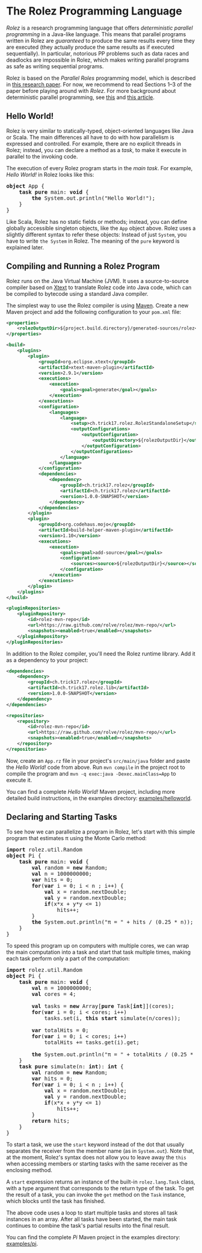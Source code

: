# The Rolez Programming Language

*Rolez* is a research programming language that offers *deterministic parallel
programming* in a Java-like language.
This means that parallel programs written in Rolez are *guaranteed* to produce
the same results every time they are executed (they actually produce the same
results as if executed sequentially).
In particular, notorious PP problems such as data races and deadlocks are
impossible in Rolez, which makes writing parallel programs as safe as writing
sequential programs.

Rolez is based on the *Parallel Roles* programming model, which is described in
[this research paper][pr].
For now, we recommend to read Sections 1&ndash;3 of the paper before playing
around with *Rolez*.
For more background about deterministic parallel programming, see
[this][threads] and [this article][deterministic].


## Hello World!

Rolez is very similar to statically-typed, object-oriented languages like Java
or Scala.
The main differences all have to do with how parallelism is expressed and
controlled.
For example, there are no explicit threads in Rolez; instead, you can declare
a method as a *task*, to make it execute in parallel to the invoking code.

The execution of every Rolez program starts in the *main task*.
For example, *Hello World!* in Rolez looks like this:

<pre>
<strong>object</strong> App {
    <b>task pure</b> main: <b>void</b> {
        <b>the</b> System.out.println("Hello World!");
    }
}
</pre>

Like Scala, Rolez has no static fields or methods; instead, you can define
globally accessible singleton objects, like the `App` object above.
Rolez uses a slightly different syntax to refer these objects:
Instead of just `System`, you have to write `the System` in Rolez.
The meaning of the `pure` keyword is explained later.


## Compiling and Running a Rolez Program

Rolez runs on the Java Virtual Machine (JVM).
It uses a source-to-source compiler based on [Xtext][xtext] to translate Rolez
code into Java code, which can be compiled to bytecode using a standard Java
compiler.

The simplest way to use the Rolez compiler is using [Maven][mvn].
Create a new Maven project and add the following configuration to your
`pom.xml` file:

```xml
<properties>
    <rolezOutputDir>${project.build.directory}/generated-sources/rolez</rolezOutputDir>
</properties>

<build>
    <plugins>
        <plugin>
            <groupId>org.eclipse.xtext</groupId>
            <artifactId>xtext-maven-plugin</artifactId>
            <version>2.9.1</version>
            <executions>
                <execution>
                    <goals><goal>generate</goal></goals>
                </execution>
            </executions>
            <configuration>
                <languages>
                    <language>
                        <setup>ch.trick17.rolez.RolezStandaloneSetup</setup>
                        <outputConfigurations>
                            <outputConfiguration>
                                <outputDirectory>${rolezOutputDir}</outputDirectory>
                            </outputConfiguration>
                        </outputConfigurations>
                    </language>
                </languages>
            </configuration>
            <dependencies>
                <dependency>
                    <groupId>ch.trick17.rolez</groupId>
                    <artifactId>ch.trick17.rolez</artifactId>
                    <version>1.0.0-SNAPSHOT</version>
                </dependency>
            </dependencies>
        </plugin>
        <plugin>
            <groupId>org.codehaus.mojo</groupId>
            <artifactId>build-helper-maven-plugin</artifactId>
            <version>1.10</version>
            <executions>
                <execution>
                    <goals><goal>add-source</goal></goals>
                    <configuration>
                        <sources><source>${rolezOutputDir}</source></sources>
                    </configuration>
                </execution>
            </executions>
        </plugin>
    </plugins>
</build>

<pluginRepositories>
    <pluginRepository>
        <id>rolez-mvn-repo</id>
        <url>https://raw.github.com/rolve/rolez/mvn-repo/</url>
        <snapshots><enabled>true</enabled></snapshots>
    </pluginRepository>
</pluginRepositories>
```

In addition to the Rolez compiler, you'll need the Rolez runtime library.
Add it as a dependency to your project:

```xml
<dependencies>
    <dependency>
        <groupId>ch.trick17.rolez</groupId>
        <artifactId>ch.trick17.rolez.lib</artifactId>
        <version>1.0.0-SNAPSHOT</version>
    </dependency>
</dependencies>

<repositories>
    <repository>
        <id>rolez-mvn-repo</id>
        <url>https://raw.github.com/rolve/rolez/mvn-repo/</url>
        <snapshots><enabled>true</enabled></snapshots>
    </repository>
</repositories>
```

Now, create an `App.rz` file in your project's `src/main/java` folder and paste
the *Hello World!* code from above. Run `mvn compile` in the project root to
compile the program and `mvn -q exec:java -Dexec.mainClass=App` to execute it.

You can find a complete *Hello World!* Maven project, including more detailed build
instructions, in the examples directory:
[examples/helloworld](https://github.com/rolve/rolez/tree/master/examples/helloworld).


## Declaring and Starting Tasks

To see how we can parallelize a program in Rolez, let's start with this simple
program that estimates π using the Monte Carlo method:

<pre>
<b>import</b> rolez.util.Random
<b>object</b> Pi {
    <b>task pure</b> main: <b>void</b> {
        <b>val</b> random = <b>new</b> Random;
        <b>val</b> n = 1000000000;
        <b>var</b> hits = 0;
        <b>for</b>(<b>var</b> i = 0; i < n ; i++) {
            <b>val</b> x = random.nextDouble;              
            <b>val</b> y = random.nextDouble;
            <b>if</b>(x*x + y*y <= 1)
                hits++;
        }
        <b>the</b> System.out.println("π = " + hits / (0.25 * n));
    }
}
</pre>

To speed this program up on computers with multiple cores, we can wrap the main
computation into a task and start that task multiple times, making each task
perform only a part of the computation:

<pre>
<b>import</b> rolez.util.Random
<b>object</b> Pi {
    <b>task pure</b> main: <b>void</b> {
        <b>val</b> n = 1000000000;
        <b>val</b> cores = 4;
        
        <b>val</b> tasks = <b>new</b> Array[<b>pure</b> Task[<b>int</b>]](cores);
        <b>for</b>(<b>var</b> i = 0; i < cores; i++)
            tasks.set(i, <b>this start</b> simulate(n/cores));
        
        <b>var</b> totalHits = 0;
        <b>for</b>(<b>var</b> i = 0; i < cores; i++)
            totalHits += tasks.get(i).get;
        
        <b>the</b> System.out.println("π = " + totalHits / (0.25 * n));
    }
    <b>task pure</b> simulate(n: <b>int</b>): <b>int</b> {
        <b>val</b> random = <b>new</b> Random;
        <b>var</b> hits = 0;
        <b>for</b>(<b>var</b> i = 0; i < n ; i++) {
            <b>val</b> x = random.nextDouble;              
            <b>val</b> y = random.nextDouble;
            <b>if</b>(x*x + y*y <= 1)
                hits++;
        }
        <b>return</b> hits;
    }
}
</pre>

To start a task, we use the `start` keyword instead of the dot that usually
separates the receiver from the member name (as in `System.out`).
Note that, at the moment, Rolez's syntax does not allow you to leave away
the `this` when accessing members or starting tasks with the same receiver as
the enclosing method.

A `start` expression returns an instance of the built-in `rolez.lang.Task`
class, with a type argument that corresponds to the return type of the task.
To get the result of a task, you can invoke the `get` method on the `Task`
instance, which blocks until the task has finished.

The above code uses a loop to start multiple tasks and stores all task instances
in an array.
After all tasks have been started, the main task continues to combine the
task's partial results into the final result.

You can find the complete *Pi* Maven project in the examples directory:
[examples/pi](https://github.com/rolve/rolez/tree/master/examples/pi).

[threads]: http://www.eecs.berkeley.edu/Pubs/TechRpts/2006/EECS-2006-1.pdf
[deterministic]: https://www.usenix.org/legacy/event/hotpar09/tech/full_papers/bocchino/bocchino_html/
[pr]: http://people.inf.ethz.ch/mfaes/publications/parallel-roles.pdf
[xtext]: http://www.eclipse.org/Xtext/
[mvn]: https://maven.apache.org/
